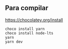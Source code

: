 ## Para compilar
https://chocolatey.org/install

    choco install yarn 
    choco install node-lts
    yarn 
    yarn dev